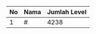 | No | Nama            | Jumlah Level |
|----|-----------------|--------------|
| 1  | #    |    4238        |
